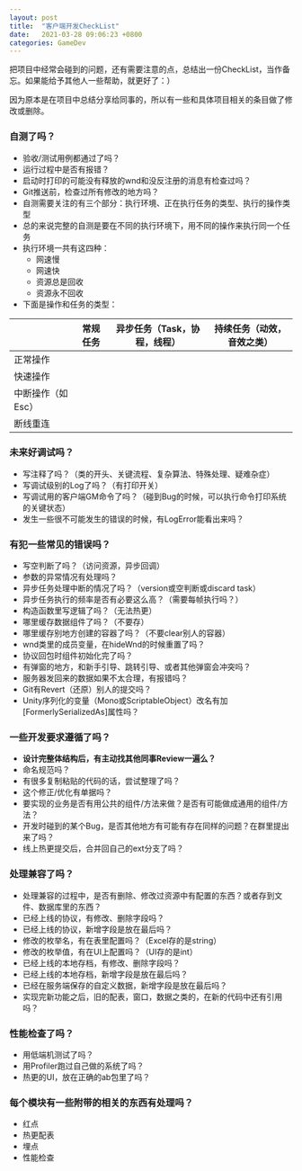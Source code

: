 ```yaml
---
layout: post
title:  "客户端开发CheckList"
date:   2021-03-28 09:06:23 +0800
categories: GameDev
---
```


把项目中经常会碰到的问题，还有需要注意的点，总结出一份CheckList，当作备忘。如果能给予其他人一些帮助，就更好了：）
  
  因为原本是在项目中总结分享给同事的，所以有一些和具体项目相关的条目做了修改或删除。

### 自测了吗？
- 验收/测试用例都通过了吗？
- 运行过程中是否有报错？
- 启动时打印的可能没有释放的wnd和没反注册的消息有检查过吗？
- Git推送前，检查过所有修改的地方吗？
- 自测需要关注的有三个部分：执行环境、正在执行任务的类型、执行的操作类型
- 总的来说完整的自测是要在不同的执行环境下，用不同的操作来执行同一个任务
- 执行环境一共有这四种：
    - 网速慢
    - 网速快
    - 资源总是回收
    - 资源永不回收
- 下面是操作和任务的类型：

|                                          | 常规任务 | 异步任务（Task，协程，线程） | 持续任务（动效，音效之类） |
| ---------------------------------------- | ---- | ---------------- | ------------- |
| 正常操作                                     |      |                  |               |
| 快速操作                                     |      |                  |               |
| 中断操作（如Esc）                                |      |                  |               |
| 断线重连 |      |                  |               |

### 未来好调试吗？

- 写注释了吗？（类的开头、关键流程、复杂算法、特殊处理、疑难杂症）
- 写调试级别的Log了吗？（有打印开关）
- 写调试用的客户端GM命令了吗？（碰到Bug的时候，可以执行命令打印系统的关键状态）
- 发生一些很不可能发生的错误的时候，有LogError能看出来吗？

### 有犯一些常见的错误吗？

- 写空判断了吗？（访问资源，异步回调）
- 参数的异常情况有处理吗？
- 异步任务处理中断的情况了吗？（version或空判断或discard task）
- 异步任务执行的频率是否有必要这么高？（需要每帧执行吗？）
- 构造函数里写逻辑了吗？（无法热更）
- 哪里缓存数据组件了吗？（不要存）
- 哪里缓存别地方创建的容器了吗？（不要clear别人的容器）
- wnd类里的成员变量，在hideWnd的时候重置了吗？
- 协议回包时组件初始化完了吗？
- 有弹窗的地方，和新手引导、跳转引导、或者其他弹窗会冲突吗？
- 服务器发回来的数据如果不太合理，有报错吗？
- Git有Revert（还原）别人的提交吗？
- Unity序列化的变量（Mono或ScriptableObject）改名有加[FormerlySerializedAs]属性吗？

### 一些开发要求遵循了吗？

- **设计完整体结构后，有主动找其他同事Review一遍么？**
- 命名规范吗？
- 有很多复制粘贴的代码的话，尝试整理了吗？
- 这个修正/优化有单据吗？
- 要实现的业务是否有用公共的组件/方法来做？是否有可能做成通用的组件/方法？
- 开发时碰到的某个Bug，是否其他地方有可能有存在同样的问题？在群里提出来了吗？
- 线上热更提交后，合并回自己的ext分支了吗？

### 处理兼容了吗？

- 处理兼容的过程中，是否有删除、修改过资源中有配置的东西？或者存到文件、数据库里的东西？
- 已经上线的协议，有修改、删除字段吗？
- 已经上线的协议，新增字段是放在最后吗？
- 修改的枚举名，有在表里配置吗？（Excel存的是string）
- 修改的枚举值，有在UI上配置吗？（UI存的是int）
- 已经上线的本地存档，有修改、删除字段吗？
- 已经上线的本地存档，新增字段是放在最后吗？
- 已经在服务端保存的自定义数据，新增字段是放在最后吗？
- 实现完新功能之后，旧的配表，窗口，数据之类的，在新的代码中还有引用吗？

### 性能检查了吗？

- 用低端机测试了吗？
- 用Profiler跑过自己做的系统了吗？
- 热更的UI，放在正确的ab包里了吗？

### 每个模块有一些附带的相关的东西有处理吗？

- 红点
- 热更配表
- 埋点
- 性能检查